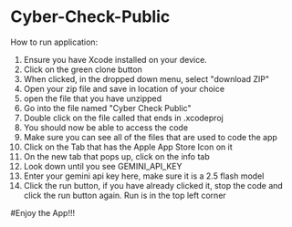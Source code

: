 # Cyber-Check-Public

How to run application:

1. Ensure you have Xcode installed on your device.
2. Click on the green clone button
3. When clicked, in the dropped down menu, select "download ZIP"
4. Open your zip file and save in location of your choice
5. open the file that you have unzipped
6. Go into the file named "Cyber Check Public"
7. Double click on the file called that ends in .xcodeproj
8. You should now be able to access the code
9. Make sure you can see all of the files that are used to code the app
10. Click on the Tab that has the Apple App Store Icon on it
11. On the new tab that pops up, click on the info tab
12. Look down until you see GEMINI_API_KEY
13. Enter your gemini api key here, make sure it is a 2.5 flash model
14. Click the run button, if you have already clicked it, stop the code and click the run button again. Run is in the top left corner

#Enjoy the App!!!
